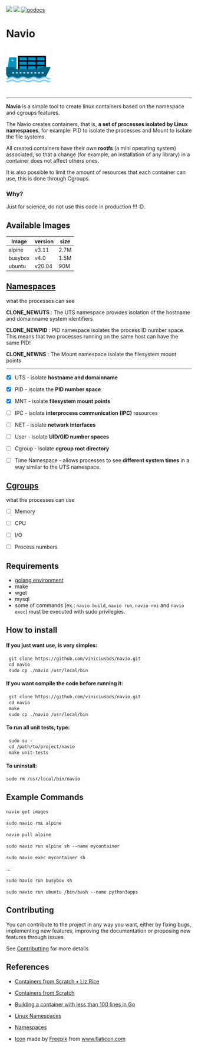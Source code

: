  ![](https://github.com/viniciusbds/navio/workflows/build/badge.svg)  ![](https://github.com/viniciusbds/navio/workflows/unit-tests/badge.svg) [![godocs](https://godoc.org/github.com/viniciusbds/navio?status.svg)](https://godoc.org/github.com/viniciusbds/navio) 

 
# Navio

<img src="/cargueiro.png" alt="drawing" width="120"/>

----------------------------

**Navio** is a simple tool to create linux containers based on the namespace and cgroups features. 

The Navio creates containers, that is, **a set of processes isolated by Linux namespaces**, for example: PID to isolate the processes and Mount to isolate the file systems.

All created containers have their own **rootfs** (a mini operating system) associated, so that a change (for example, an installation of any library) in a container does not affect others ones.

It is also possible to limit the amount of resources that each container can use, this is done through Cgroups.


### Why?
Just for science, do not use this code in production !!! :D.

## Available Images

| Image| version| size |
| ---- | -----| ------|
| alpine|  v3.11| 2.7M|
| busybox| v4.0| 1.5M|
| ubuntu| v20.04| 90M|

## [Namespaces](https://en.wikipedia.org/wiki/Linux_namespaces)

what the processes can see

**CLONE_NEWUTS** : The UTS namespace provides isolation of the hostname and domainname system identifiers

**CLONE_NEWPID** : PID namespace isolates the process ID number space. This means that two processes running on the same host can have the same PID!

**CLONE_NEWNS** : The Mount namespace isolate the filesystem mount points

---


- [x] UTS - isolate **hostname and domainname**

- [x] PID - isolate the **PID number space**

- [x] MNT - isolate **filesystem mount points**

- [ ] IPC - isolate **interprocess communication (IPC)** resources

- [ ] NET - isolate **network interfaces**

- [ ] User - isolate **UID/GID number spaces**

- [ ] Cgroup - isolate **cgroup root directory**

- [ ] Time Namespace - allows processes to see **different system times** in a way similar to the UTS namespace.


## [Cgroups](https://en.wikipedia.org/wiki/Cgroups)

what the processes can use

- [ ] Memory

- [ ] CPU

- [ ] I/O

- [ ] Process numbers


## Requirements

- [golang environment](https://golang.org/)
- make
- wget
- mysql
- some of commands (ex.: `navio build`, `navio run`, `navio rmi` and `navio exec`) must be executed with sudo privilegies.

## How to install

#### If you just want use, is very simples: 

```
 git clone https://github.com/viniciusbds/navio.git
 cd navio
 sudo cp ./navio /usr/local/bin
```

#### If you want compile the code before running it:



```
 git clone https://github.com/viniciusbds/navio.git
 cd navio
 make
 sudo cp ./navio /usr/local/bin
```

#### To run all unit tests, type:

```
 sudo su -
 cd /path/to/project/navio
 make unit-tests
```

#### To uninstall:

 ```
 sudo rm /usr/local/bin/navio
```
  
## Example Commands

`navio get images`

`sudo navio rmi alpine`

`navio pull alpine`

`sudo navio run alpine sh --name mycontainer`

`sudo navio exec mycontainer sh` 

...

`sudo navio run busybox sh`

`sudo navio run ubuntu /bin/bash --name python3apps`

  
## Contributing

You can contribute to the project in any way you want, either by fixing bugs, implementing new features, improving the documentation or proposing new features through issues

See [Contributting](/CONTRIBUTING.md) for more details

## References

  - [Containers from Scratch • Liz Rice](https://www.youtube.com/watch?v=8fi7uSYlOdc)
  
  - [Containers from Scratch](https://ericchiang.github.io/post/containers-from-scratch/)
  
  - [Building a container with less than 100 lines in Go](https://www.infoq.com/br/articles/build-a-container-golang/)

  - [Linux Namespaces](https://medium.com/@teddyking/namespaces-in-go-basics-e3f0fc1ff69a)
  
  - [Namespaces](https://escotilhalivre.wordpress.com/2015/08/12/namespaces/)
  
  - <div><a href="/cargueiro.png" title="Icon">Icon</a> made by <a href="https://www.flaticon.com/br/autores/freepik" title="Freepik">Freepik</a> from <a href="https://www.flaticon.com/br/" title="Flaticon">www.flaticon.com</a></div>
